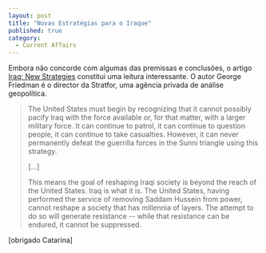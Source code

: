 ```yaml
---
layout: post
title: "Novas Estratégias para o Iraque"
published: true
category:
  - Current Affairs
---
```


Embora não concorde com algumas das premissas e conclusões, o artigo
[Iraq: New Strategies] constitui uma leitura interessante. O autor
George Friedman é o director da Stratfor, uma agência privada de análise
geopolítica.

> The United States must begin by recognizing that it cannot possibly
> pacify Iraq with the force available or, for that matter, with a
> larger military force. It can continue to patrol, it can continue to
> question people, it can continue to take casualties. However, it can
> never permanently defeat the guerrilla forces in the Sunni triangle
> using this strategy.
>
> \[...\]
>
> This means the goal of reshaping Iraqi society is beyond the reach of
> the United States. Iraq is what it is. The United States, having
> performed the service of removing Saddam Hussein from power, cannot
> reshape a society that has millennia of layers. The attempt to do so
> will generate resistance -- while that resistance can be endured, it
> cannot be suppressed.

\[obrigado Catarina\]

  [Iraq: New Strategies]: http://www.stratfor.com/corporate/index.neo?page=basicsample
    "Strategic Forecasting, Inc."
